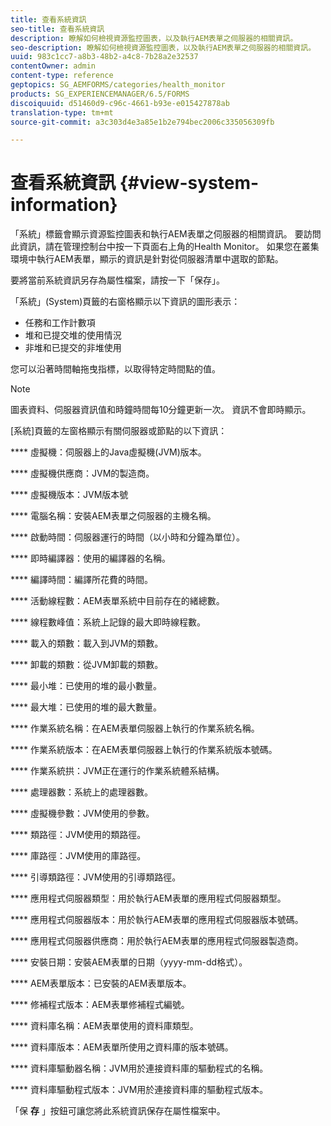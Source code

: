 ```yaml
---
title: 查看系統資訊
seo-title: 查看系統資訊
description: 瞭解如何檢視資源監控圖表，以及執行AEM表單之伺服器的相關資訊。
seo-description: 瞭解如何檢視資源監控圖表，以及執行AEM表單之伺服器的相關資訊。
uuid: 983c1cc7-a8b3-48b2-a4c8-7b28a2e32537
contentOwner: admin
content-type: reference
geptopics: SG_AEMFORMS/categories/health_monitor
products: SG_EXPERIENCEMANAGER/6.5/FORMS
discoiquuid: d51460d9-c96c-4661-b93e-e015427878ab
translation-type: tm+mt
source-git-commit: a3c303d4e3a85e1b2e794bec2006c335056309fb

---
```



# 查看系統資訊 {#view-system-information}

「系統」標籤會顯示資源監控圖表和執行AEM表單之伺服器的相關資訊。 要訪問此資訊，請在管理控制台中按一下頁面右上角的Health Monitor。 如果您在叢集環境中執行AEM表單，顯示的資訊是針對從伺服器清單中選取的節點。

要將當前系統資訊另存為屬性檔案，請按一下「保存」。

「系統」(System)頁籤的右窗格顯示以下資訊的圖形表示：

* 任務和工作計數項
* 堆和已提交堆的使用情況
* 非堆和已提交的非堆使用

您可以沿著時間軸拖曳指標，以取得特定時間點的值。

>[!NOTE]
>
>圖表資料、伺服器資訊值和時鐘時間每10分鐘更新一次。 資訊不會即時顯示。

[系統]頁籤的左窗格顯示有關伺服器或節點的以下資訊：

**** 虛擬機：伺服器上的Java虛擬機(JVM)版本。

**** 虛擬機供應商：JVM的製造商。

**** 虛擬機版本：JVM版本號

**** 電腦名稱：安裝AEM表單之伺服器的主機名稱。

**** 啟動時間：伺服器運行的時間（以小時和分鐘為單位）。

**** 即時編譯器：使用的編譯器的名稱。

**** 編譯時間：編譯所花費的時間。

**** 活動線程數：AEM表單系統中目前存在的緒總數。

**** 線程數峰值：系統上記錄的最大即時線程數。

**** 載入的類數：載入到JVM的類數。

**** 卸載的類數：從JVM卸載的類數。

**** 最小堆：已使用的堆的最小數量。

**** 最大堆：已使用的堆的最大數量。

**** 作業系統名稱：在AEM表單伺服器上執行的作業系統名稱。

**** 作業系統版本：在AEM表單伺服器上執行的作業系統版本號碼。

**** 作業系統拱：JVM正在運行的作業系統體系結構。

**** 處理器數：系統上的處理器數。

**** 虛擬機參數：JVM使用的參數。

**** 類路徑：JVM使用的類路徑。

**** 庫路徑：JVM使用的庫路徑。

**** 引導類路徑：JVM使用的引導類路徑。

**** 應用程式伺服器類型：用於執行AEM表單的應用程式伺服器類型。

**** 應用程式伺服器版本：用於執行AEM表單的應用程式伺服器版本號碼。

**** 應用程式伺服器供應商：用於執行AEM表單的應用程式伺服器製造商。

**** 安裝日期：安裝AEM表單的日期（yyyy-mm-dd格式）。

**** AEM表單版本：已安裝的AEM表單版本。

**** 修補程式版本：AEM表單修補程式編號。

**** 資料庫名稱：AEM表單使用的資料庫類型。

**** 資料庫版本：AEM表單所使用之資料庫的版本號碼。

**** 資料庫驅動器名稱：JVM用於連接資料庫的驅動程式的名稱。

**** 資料庫驅動程式版本：JVM用於連接資料庫的驅動程式版本。

「保 **存** 」按鈕可讓您將此系統資訊保存在屬性檔案中。
